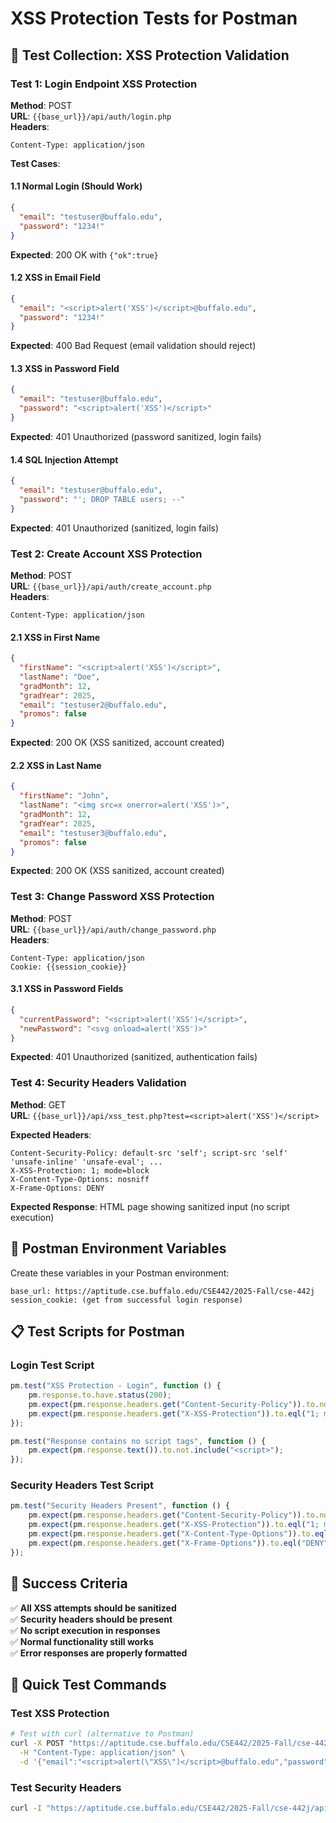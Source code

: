# XSS Protection Tests for Postman

## 🧪 Test Collection: XSS Protection Validation

### Test 1: Login Endpoint XSS Protection
**Method**: POST  
**URL**: `{{base_url}}/api/auth/login.php`  
**Headers**:
```
Content-Type: application/json
```

**Test Cases**:

#### 1.1 Normal Login (Should Work)
```json
{
  "email": "testuser@buffalo.edu",
  "password": "1234!"
}
```
**Expected**: 200 OK with `{"ok":true}`

#### 1.2 XSS in Email Field
```json
{
  "email": "<script>alert('XSS')</script>@buffalo.edu",
  "password": "1234!"
}
```
**Expected**: 400 Bad Request (email validation should reject)

#### 1.3 XSS in Password Field
```json
{
  "email": "testuser@buffalo.edu",
  "password": "<script>alert('XSS')</script>"
}
```
**Expected**: 401 Unauthorized (password sanitized, login fails)

#### 1.4 SQL Injection Attempt
```json
{
  "email": "testuser@buffalo.edu",
  "password": "'; DROP TABLE users; --"
}
```
**Expected**: 401 Unauthorized (sanitized, login fails)

### Test 2: Create Account XSS Protection
**Method**: POST  
**URL**: `{{base_url}}/api/auth/create_account.php`  
**Headers**:
```
Content-Type: application/json
```

#### 2.1 XSS in First Name
```json
{
  "firstName": "<script>alert('XSS')</script>",
  "lastName": "Doe",
  "gradMonth": 12,
  "gradYear": 2025,
  "email": "testuser2@buffalo.edu",
  "promos": false
}
```
**Expected**: 200 OK (XSS sanitized, account created)

#### 2.2 XSS in Last Name
```json
{
  "firstName": "John",
  "lastName": "<img src=x onerror=alert('XSS')>",
  "gradMonth": 12,
  "gradYear": 2025,
  "email": "testuser3@buffalo.edu",
  "promos": false
}
```
**Expected**: 200 OK (XSS sanitized, account created)

### Test 3: Change Password XSS Protection
**Method**: POST  
**URL**: `{{base_url}}/api/auth/change_password.php`  
**Headers**:
```
Content-Type: application/json
Cookie: {{session_cookie}}
```

#### 3.1 XSS in Password Fields
```json
{
  "currentPassword": "<script>alert('XSS')</script>",
  "newPassword": "<svg onload=alert('XSS')>"
}
```
**Expected**: 401 Unauthorized (sanitized, authentication fails)

### Test 4: Security Headers Validation
**Method**: GET  
**URL**: `{{base_url}}/api/xss_test.php?test=<script>alert('XSS')</script>`  

**Expected Headers**:
```
Content-Security-Policy: default-src 'self'; script-src 'self' 'unsafe-inline' 'unsafe-eval'; ...
X-XSS-Protection: 1; mode=block
X-Content-Type-Options: nosniff
X-Frame-Options: DENY
```

**Expected Response**: HTML page showing sanitized input (no script execution)

## 🔧 Postman Environment Variables

Create these variables in your Postman environment:

```
base_url: https://aptitude.cse.buffalo.edu/CSE442/2025-Fall/cse-442j
session_cookie: (get from successful login response)
```

## 📋 Test Scripts for Postman

### Login Test Script
```javascript
pm.test("XSS Protection - Login", function () {
    pm.response.to.have.status(200);
    pm.expect(pm.response.headers.get("Content-Security-Policy")).to.not.be.null;
    pm.expect(pm.response.headers.get("X-XSS-Protection")).to.eql("1; mode=block");
});

pm.test("Response contains no script tags", function () {
    pm.expect(pm.response.text()).to.not.include("<script>");
});
```

### Security Headers Test Script
```javascript
pm.test("Security Headers Present", function () {
    pm.expect(pm.response.headers.get("Content-Security-Policy")).to.not.be.null;
    pm.expect(pm.response.headers.get("X-XSS-Protection")).to.eql("1; mode=block");
    pm.expect(pm.response.headers.get("X-Content-Type-Options")).to.eql("nosniff");
    pm.expect(pm.response.headers.get("X-Frame-Options")).to.eql("DENY");
});
```

## 🎯 Success Criteria

✅ **All XSS attempts should be sanitized**  
✅ **Security headers should be present**  
✅ **No script execution in responses**  
✅ **Normal functionality still works**  
✅ **Error responses are properly formatted**  

## 🚀 Quick Test Commands

### Test XSS Protection
```bash
# Test with curl (alternative to Postman)
curl -X POST "https://aptitude.cse.buffalo.edu/CSE442/2025-Fall/cse-442j/api/auth/login.php" \
  -H "Content-Type: application/json" \
  -d '{"email":"<script>alert(\"XSS\")</script>@buffalo.edu","password":"1234!"}'
```

### Test Security Headers
```bash
curl -I "https://aptitude.cse.buffalo.edu/CSE442/2025-Fall/cse-442j/api/xss_test.php"
```
